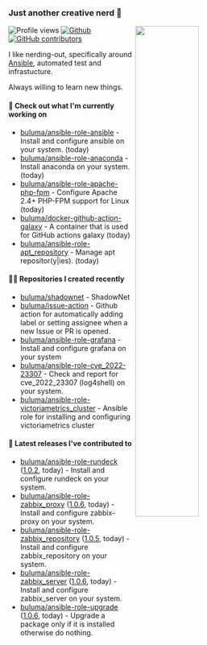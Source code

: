 ### Just another creative nerd 👋


![Profile views](https://gpvc.arturio.dev/buluma) <a href="https://gitstats.me/buluma">
  <img align="right" src="https://github-readme-stats.vercel.app/api?username=buluma&theme=gotham&show_icons=true" width="50%"/>
</a>
[![Github](https://img.shields.io/badge/-buluma-black?style=flat&labelColor=black&logo=github&logoColor=white&include_all_commits=true&count_private=true)](https://gitstats.me/buluma)
[![GitHub contributors](https://img.shields.io/github/contributors/buluma/badges.svg)](https://GitHub.com/buluma/badges/graphs/contributors/)

I like nerding-out, specifically around [Ansible](https://github.com/ansible/ansible), automated test and infrastucture.

Always willing to learn new things.

#### 👷 Check out what I'm currently working on

- [buluma/ansible-role-ansible](https://github.com/buluma/ansible-role-ansible) - Install and configure ansible on your system. (today)
- [buluma/ansible-role-anaconda](https://github.com/buluma/ansible-role-anaconda) - Install anaconda on your system. (today)
- [buluma/ansible-role-apache-php-fpm](https://github.com/buluma/ansible-role-apache-php-fpm) - Configure Apache 2.4&#43; PHP-FPM support for Linux (today)
- [buluma/docker-github-action-galaxy](https://github.com/buluma/docker-github-action-galaxy) - A container that is used for GitHub actions galaxy (today)
- [buluma/ansible-role-apt_repository](https://github.com/buluma/ansible-role-apt_repository) - Manage apt repositor(y|ies). (today)

#### 👨‍💻 Repositories I created recently

- [buluma/shadownet](https://github.com/buluma/shadownet) - ShadowNet
- [buluma/issue-action](https://github.com/buluma/issue-action) - Github action for automatically adding label or setting assignee when a new Issue or PR is opened.
- [buluma/ansible-role-grafana](https://github.com/buluma/ansible-role-grafana) - Install and configure grafana on your system
- [buluma/ansible-role-cve_2022-23307](https://github.com/buluma/ansible-role-cve_2022-23307) - Check and report for cve_2022_23307 (log4shell) on your system.
- [buluma/ansible-role-victoriametrics_cluster](https://github.com/buluma/ansible-role-victoriametrics_cluster) - Ansible role for installing and configuring victoriametrics cluster

#### 🚀 Latest releases I've contributed to

- [buluma/ansible-role-rundeck](https://github.com/buluma/ansible-role-rundeck) ([1.0.2](https://github.com/buluma/ansible-role-rundeck/releases/tag/1.0.2), today) - Install and configure rundeck on your system.
- [buluma/ansible-role-zabbix_proxy](https://github.com/buluma/ansible-role-zabbix_proxy) ([1.0.6](https://github.com/buluma/ansible-role-zabbix_proxy/releases/tag/1.0.6), today) - Install and configure zabbix-proxy on your system.
- [buluma/ansible-role-zabbix_repository](https://github.com/buluma/ansible-role-zabbix_repository) ([1.0.5](https://github.com/buluma/ansible-role-zabbix_repository/releases/tag/1.0.5), today) - Install and configure zabbix_repository on your system.
- [buluma/ansible-role-zabbix_server](https://github.com/buluma/ansible-role-zabbix_server) ([1.0.6](https://github.com/buluma/ansible-role-zabbix_server/releases/tag/1.0.6), today) - Install and configure zabbix_server on your system.
- [buluma/ansible-role-upgrade](https://github.com/buluma/ansible-role-upgrade) ([1.0.6](https://github.com/buluma/ansible-role-upgrade/releases/tag/1.0.6), today) - Upgrade a package only if it is installed otherwise do nothing.


